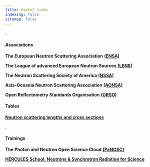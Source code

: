 ```yaml
---
title: Useful Links
indexing: false
sitemap: false
---
```




.

#### Associations
**The European Neutron Scattering Association** [**(ENSA)**](http://www.neutrons-ensa.eu/)

**The League of advanced European Neutron Sources** [**(LENS)**](https://www.lens-initiative.org/)

**The Neutron Scattering Society of America** [**(NSSA)**](https://neutronscattering.org/)

**Asia-Oceania Neutron Scattering Association** [**(AONSA)**](http://aonsa.org/)

**Open Reflectometry Standards Organisation** [**(ORSO)**](https://www.reflectometry.org)




#### Tables
[**Neutron scattering lengths and cross sections**](https://www.ncnr.nist.gov/resources/n-lengths/)

.

#### Trainings
**The Photon and Neutron Open Science Cloud** [**(PaNOSC)**](https://www.panosc.eu/)

[**HERCULES School: Neutrons & Synchrotron Radiation for Science**](https://hercules-school.eu/organisation-school)





